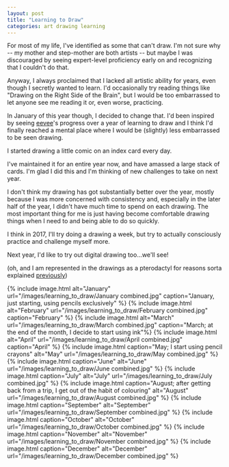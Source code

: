 ```yaml
---
layout: post
title: "Learning to Draw"
categories: art drawing learning
---
```


For most of my life, I've identified as some that can't draw.
I'm not sure why -- my mother and step-mother are both artists -- but maybe I was discouraged by seeing expert-level proficiency early on and recognizing that I couldn't do that.

Anyway, I always proclaimed that I lacked all artistic ability for years, even though I secretly wanted to learn.
I'd occasionally try reading things like "Drawing on the Right Side of the Brain", but I would be too embarrassed to let anyone see me reading it or, even worse, practicing.

In January of this year though, I decided to change that.
I'd been inspired by seeing [eevee][]'s progress over a year of learning to draw and I think I'd finally reached a mental place where I would be (slightly) less embarrassed to be seen drawing.

I started drawing a little comic on an index card every day.

I've maintained it for an entire year now, and have amassed a large stack of cards.
I'm glad I did this and I'm thinking of new challenges to take on next year.

I don't think my drawing has got substantially better over the year, mostly because I was more concerned with consistency and, especially in the later half of the year, I didn't have much time to spend on each drawing.
The most important thing for me is just having become comfortable drawing things when I need to and being able to do so quickly.

I think in 2017, I'll try doing a drawing a week, but try to actually consciously practice and challenge myself more.

Next year, I'd like to try out digital drawing too…we'll see!

(oh, and I am represented in the drawings as a pterodactyl for reasons sorta explained [previously][ptero])

{% include image.html alt="January" url="/images/learning_to_draw/January combined.jpg" caption="January, just starting, using pencils exclusively" %}
{% include image.html alt="February" url="/images/learning_to_draw/February combined.jpg" caption="February" %}
{% include image.html alt="March" url="/images/learning_to_draw/March combined.jpg" caption="March; at the end of the month, I decide to start using ink"%}
{% include image.html alt="April" url="/images/learning_to_draw/April combined.jpg" caption="April" %}
{% include image.html caption="May; I start using pencil crayons" alt="May" url="/images/learning_to_draw/May combined.jpg" %}
{% include image.html caption="June" alt="June" url="/images/learning_to_draw/June combined.jpg" %}
{% include image.html caption="July" alt="July" url="/images/learning_to_draw/July combined.jpg" %}
{% include image.html caption="August; after getting back from a trip, I get out of the habit of colouring" alt="August" url="/images/learning_to_draw/August combined.jpg" %}
{% include image.html caption="September" alt="September" url="/images/learning_to_draw/September combined.jpg" %}
{% include image.html caption="October" alt="October" url="/images/learning_to_draw/October combined.jpg" %}
{% include image.html caption="November" alt="November" url="/images/learning_to_draw/November combined.jpg" %}
{% include image.html caption="December" alt="December" url="/images/learning_to_draw/December combined.jpg" %}

  [eevee]: https://eev.ee
  [ptero]: /clojure/clojurescript/2016/11/25/perlin-noise-in-clojure.html#fn:1
